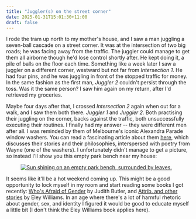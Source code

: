 ```yaml
---
title: "Juggler(s) on the street corner"
date: 2025-01-31T15:01:30+11:00
draft: false
---
```


I rode the tram up north to my mother's house, and I saw a man juggling a seven-ball cascade on a street corner. It was at the intersection of two big roads; he was facing away from the traffic. The juggler could manage to get them all airborne though he'd lose control shortly after. He kept doing it, a pile of balls on the floor each time. Something like a week later I saw a juggler on a different corner, westward but not far from *Intersection 1*. He had four pins, and he was juggling in front of the stopped traffic for money. In the same fashion as the first man, <em>Juggler 2</em> couldn't persist through the toss. Was it the same person? I saw him again on my return, after I'd retrieved my groceries. 

Maybe four days after that, I crossed *Intersection 2* again when out for a walk, and I saw them both there. *Juggler 1* and *Juggler 2*. Both practising their juggling on the corner, backs against the traffic, both unsuccessfully executing their routines. I finally had my answer -- they were different men after all. I was reminded by them of Melbourne's iconic Alexandra Parade window washers. You can read a fascinating article about them [here](https://secret-lives-melbourne-washers.shorthandstories.com), which discusses their stories and their philosophies, interspersed with poetry from Wayne (one of the washers). I unfortunately didn't manage to get a picture, so instead I'll show you this empty park bench near my house:

<figure>
  <div class="inner">
    <a href="/img/eine-Sitzbank.jpeg"><img src="/img/eine-Sitzbank.jpeg" alt="Sun shining on an empty park bench, surrounded by leaves."></a>
  </div>
</figure>

It seems like it'll be a hot weekend coming up. This might be a good opportunity to lock myself in my room and start reading some books I got recently: [Who's Afraid of Gender](https://guardianbookshop.com/whos-afraid-of-gender-9780241595824/?utm_source=editoriallink&utm_medium=merch&utm_campaign=article) by Judith Butler, and [Attrib. and other stories](https://www.goodreads.com/book/show/33656486-attrib-and-other-stories) by Eley Williams. In an age where there's a lot of harmful rhetoric about gender, sex, and identity I figured it would be good to educate myself a little bit (I don't think the Eley Williams book applies here).
